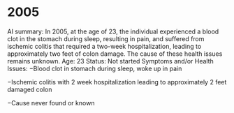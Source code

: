 # 2005

AI summary: In 2005, at the age of 23, the individual experienced a blood clot in the stomach during sleep, resulting in pain, and suffered from ischemic colitis that required a two-week hospitalization, leading to approximately two feet of colon damage. The cause of these health issues remains unknown.
Age: 23
Status: Not started
Symptoms and/or Health Issues: −Blood clot in stomach during sleep, woke up in pain

−Ischemic colitis with 2 week hospitalization leading to approximately 2 feet damaged colon

−Cause never found or known